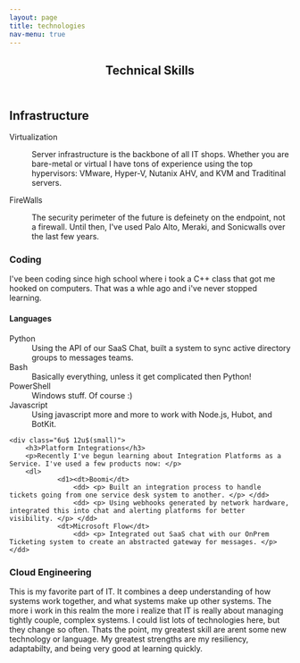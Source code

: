 ```yaml
---
layout: page
title: technologies
nav-menu: true
---
```


<!-- Main -->
<div id="main" class="alt">

<!-- One -->
<section id="one">
	<div class="inner">
		<header class="major">
			<h1>Technical Skills</h1>
		</header>

<!-- Content -->
<h2 id="content">Infrastructure</h2>
<p>
    <dl>
        <dt>Virtualization</dt>
        <dd>
             <p>Server infrastructure is the backbone of all IT shops. Whether you are 
                 bare-metal or virtual I have tons of experience using the top hypervisors: 
                 VMware, Hyper-V, Nutanix AHV, and KVM and Traditinal servers.  </p>
        </dd>
        <dt>FireWalls</dt>
        <dd>
            <p>The security perimeter of the future is defeinety on the endpoint, 
                not a firewall. Until then, I've used Palo Alto, Meraki, and 
                Sonicwalls over the last few years. </p>
        </dd>
    </dl>

</p>
<h3>Coding</h3>
            <p>I've been coding since high school where i took a C++ class that got me hooked on computers. That was a whle ago and i've never stopped learning.</p>
                <dl>
                    <h4>Languages</h4>
                    <dt>Python</dt>
                        <dd>Using the API of our SaaS Chat, built a system to sync active directory groups to messages teams.</dd>
                    <dt>Bash</dt>
                        <dd>Basically everything, unless it get complicated then Python!</dt>
                    <dt>PowerShell</dt>
                        <dd>Windows stuff. Of course :)</dd>
                    <dt>Javascript</dt>
                        <dd>Using javascript more and more to work with Node.js, Hubot, and  BotKit. </dd>
  
	<div class="6u$ 12u$(small)">
		<h3>Platform Integrations</h3>
		<p>Recently I've begun learning about Integration Platforms as a Service. I've used a few products now: </p>
        <dl>
                <d1><dt>Boomi</dt>
                    <dd> <p> Built an integration process to handle tickets going from one service desk system to another. </p> </dd>
                    <dd> <p> Using webhooks generated by network hardware, integrated this into chat and alerting platforms for better visibility. </p> </dd>
                <dt>Microsoft Flow</dt>
                    <dd> <p> Integrated out SaaS chat with our OnPrem Ticketing system to create an abstracted gateway for messages. </p> </dd>
<h3>Cloud Engineering</h3>
		<p>This is my favorite part of IT. It combines a deep understanding of how systems work together, 
        and what systems make up other systems. The more i work in this realm the more i realize that
        IT is really about managing tightly couple, complex systems. I could list lots of technologies
        here, but they change so often. Thats the point, my greatest skill are arent some new technology 
        or language. My greatest strengths are my resiliency, adaptabilty, and being very good at learning quickly. 
        </p>
      </div>
   </section>
</div>
